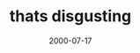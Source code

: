 ---
layout: base.njk
title : 'thats disgusting' 
view_title : 'thats disgusting' 
year : '2000' 
date : '2000-07-17' 
img_file : '/drawing/disgusting.png' 
html_file : 'disgusting' 
next_html : 'toclose.html' 
year_order : '479' 
permalink : "title/{{html_file}}.html"
---